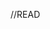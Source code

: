 //READ
<html>
  <head>
    <style>
    .user {
      border: solid 1px black;
      padding: 1rem;
      margin: 1rem;
    }

    .favorite {
      background-color: tomato;
    }
    </style>
  </head>
  <body>
    <h1>Set Favorites</h1>
    <ul id='list'>
    </ul>
  <script>
    const users = [
      { name: 'moe' },
      { name: 'larry', isFavorite: true },
      { name: 'curly' },
      { name: 'shep' }
    ];

    const list = document.querySelector('#list');

    list.addEventListener('click', (ev)=> {
      if(ev.target.tagName === 'LI'){
        const idx = [...ev.target.parentNode.children].indexOf(ev.target);
        const user = users[idx];
        if(!user.isFavorite && users.filter( user => user.isFavorite).length === 3){
          alert('you must remove a favorite first');
        }
        else {
          user.isFavorite = !user.isFavorite;
          render();
        }
      }
    });

    const render = ()=> {
      const html = users.map(user => `<li class='user${ user.isFavorite ? ' favorite' : ''}'>${ user.name }</li>`).join('');
      console.log(html);
      list.innerHTML = html;
    };
    render();

  </script>
  </body>
</html>
